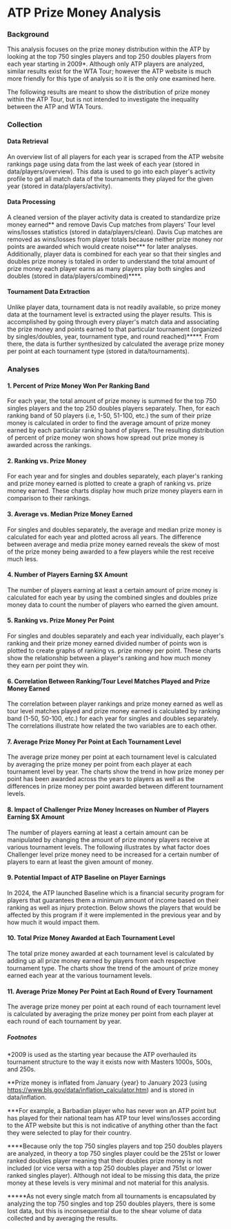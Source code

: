 # ATP Prize Money Analysis

### Background
This analysis focuses on the prize money distribution within the ATP by looking at the top 750 singles players and top 250 doubles players from each year starting in 2009*. Although only ATP players are analyzed, similar results exist for the WTA Tour; however the ATP website is much more friendly for this type of analysis so it is the only one examined here.

The following results are meant to show the distribution of prize money within the ATP Tour, but is not intended to investigate the inequality between the ATP and WTA Tours.

### Collection

#### Data Retrieval
An overview list of all players for each year is scraped from the ATP website rankings page using data from the last week of each year (stored in data/players/overview). This data is used to go into each player's activity profile to get all match data of the tournaments they played for the given year (stored in data/players/activity). 

#### Data Processing
A cleaned version of the player activity data is created to standardize prize money earned** and remove Davis Cup matches from players' Tour level wins/losses statistics (stored in data/players/clean). Davis Cup matches are removed as wins/losses from player totals because neither prize money nor points are awarded which would create noise*** for later analyses. Additionally, player data is combined for each year so that their singles and doubles prize money is totaled in order to understand the total amount of prize money each player earns as many players play both singles and doubles (stored in data/players/combined)****.

#### Tournament Data Extraction
Unlike player data, tournament data is not readily available, so prize money data at the tournament level is extracted using the player results. This is accomplished by going through every player's match data and associating the prize money and points earned to that particular tournament (organized by singles/doubles, year, tournament type, and round reached)*****. From there, the data is further synthesized by calculated the average prize money per point at each tournament type (stored in data/tournaments).


### Analyses

#### 1. Percent of Prize Money Won Per Ranking Band
For each year, the total amount of prize money is summed for the top 750 singles players and the top 250 doubles players separately. Then, for each ranking band of 50 players (i.e, 1-50, 51-100, etc.) the sum of their prize money is calculated in order to find the average amount of prize money earned by each particular ranking band of players. The resulting distribution of percent of prize money won shows how spread out prize money is awarded across the rankings.

#### 2. Ranking vs. Prize Money
For each year and for singles and doubles separately, each player's ranking and prize money earned is plotted to create a graph of ranking vs. prize money earned. These charts display how much prize money players earn in comparison to their rankings.

#### 3. Average vs. Median Prize Money Earned
For singles and doubles separately, the average and median prize money is calculated for each year and plotted across all years. The difference between average and media prize money earned reveals the skew of most of the prize money being awarded to a few players while the rest receive much less.

#### 4. Number of Players Earning $X Amount
The number of players earning at least a certain amount of prize money is calculated for each year by using the combined singles and doubles prize money data to count the number of players who earned the given amount.

#### 5. Ranking vs. Prize Money Per Point
For singles and doubles separately and each year individually, each player's ranking and their prize money earned divided number of points won is plotted to create graphs of ranking vs. prize money per point. These charts show the relationship between a player's ranking and how much money they earn per point they win.

#### 6. Correlation Between Ranking/Tour Level Matches Played and Prize Money Earned
The correlation between player rankings and prize money earned as well as tour level matches played and prize money earned is calculated by ranking band (1-50, 50-100, etc.) for each year for singles and doubles separately. The correlations illustrate how related the two variables are to each other.

#### 7. Average Prize Money Per Point at Each Tournament Level
The average prize money per point at each tournament level is calculated by averaging the prize money per point from each player at each tournament level by year. The charts show the trend in how prize money per point has been awarded across the years to players as well as the differences in prize money per point awarded between different tournament levels.

#### 8. Impact of Challenger Prize Money Increases on Number of Players Earning $X Amount
The number of players earning at least a certain amount can be manipulated by changing the amount of prize money players receive at various tournament levels. The following illustrates by what factor does Challenger level prize money need to be increased for a certain number of players to earn at least the given amount of money.

#### 9. Potential Impact of ATP Baseline on Player Earnings
In 2024, the ATP launched Baseline which is a financial security program for players that guarantees them a minimum amount of income based on their ranking as well as injury protection. Below shows the players that would be affected by this program if it were implemented in the previous year and by how much it would impact them.

#### 10. Total Prize Money Awarded at Each Tournament Level
The total prize money awarded at each tournament level is calculated by adding up all prize money earned by players from each respective tournament type. The charts show the trend of the amount of prize money earned each year at the various tournament levels.

#### 11. Average Prize Money Per Point at Each Round of Every Tournament
The average prize money per point at each round of each tournament level is calculated by averaging the prize money per point from each player at each round of each tournament by year.



##### Footnotes
*2009 is used as the starting year because the ATP overhauled its tournament structure to the way it exists now with Masters 1000s, 500s, and 250s.

**Prize money is inflated from January {year} to January 2023 (using https://www.bls.gov/data/inflation_calculator.htm) and is stored in data/inflation.

***For example, a Barbadian player who has never won an ATP point but has played for their national team has ATP tour level wins/losses according to the ATP website but this is not indicative of anything other than the fact they were selected to play for their country.

****Because only the top 750 singles players and top 250 doubles players are analyzed, in theory a top 750 singles player could be the 251st or lower ranked doubles player meaning that their doubles prize money is not included (or vice versa with a top 250 doubles player and 751st or lower ranked singles player). Although not ideal to be missing this data, the prize money at these levels is very minimal and not material for this analysis.

*****As not every single match from all tournaments is encapsulated by analyzing the top 750 singles and top 250 doubles players, there is some lost data, but this is inconsequential due to the shear volume of data collected and by averaging the results.
